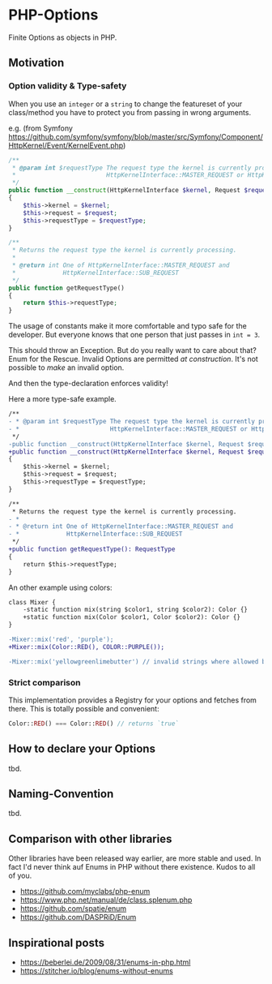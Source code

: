 # PHP-Options

Finite Options as objects in PHP.

## Motivation

### Option validity & Type-safety

When you use an `integer` or a `string` to change the featureset of your class/method you
have to protect you from passing in wrong arguments.

e.g. (from Symfony https://github.com/symfony/symfony/blob/master/src/Symfony/Component/HttpKernel/Event/KernelEvent.php)

```php
/**
 * @param int $requestType The request type the kernel is currently processing; one of
 *                         HttpKernelInterface::MASTER_REQUEST or HttpKernelInterface::SUB_REQUEST
 */
public function __construct(HttpKernelInterface $kernel, Request $request, ?int $requestType)
{
    $this->kernel = $kernel;
    $this->request = $request;
    $this->requestType = $requestType;
}

/**
 * Returns the request type the kernel is currently processing.
 *
 * @return int One of HttpKernelInterface::MASTER_REQUEST and
 *             HttpKernelInterface::SUB_REQUEST
 */
public function getRequestType()
{
    return $this->requestType;
}
```

The usage of constants make it more comfortable and typo safe for the developer.
But everyone knows that one person that just passes in `int = 3`.

This should throw an Exception. But do you really want to care about that?
Enum for the Rescue. Invalid Options are permitted *at construction*.
It's not possible to *make* an invalid option.

And then the type-declaration enforces validity!

Here a more type-safe example.

```diff
/**
- * @param int $requestType The request type the kernel is currently processing; one of
- *                         HttpKernelInterface::MASTER_REQUEST or HttpKernelInterface::SUB_REQUEST
 */
-public function __construct(HttpKernelInterface $kernel, Request $request, ?int $requestType)
+public function __construct(HttpKernelInterface $kernel, Request $request, RequestType $requestType)
{
    $this->kernel = $kernel;
    $this->request = $request;
    $this->requestType = $requestType;
}

/**
 * Returns the request type the kernel is currently processing.
- *
- * @return int One of HttpKernelInterface::MASTER_REQUEST and
- *             HttpKernelInterface::SUB_REQUEST
 */
+public function getRequestType(): RequestType
{
    return $this->requestType;
}
```

An other example using colors:

```diff
class Mixer {
    -static function mix(string $color1, string $color2): Color {}
    +static function mix(Color $color1, Color $color2): Color {}
}

-Mixer::mix('red', 'purple');
+Mixer::mix(Color::RED(), COLOR::PURPLE());

-Mixer::mix('yellowgreenlimebutter') // invalid strings where allowed before
```

### Strict comparison

This implementation provides a Registry for your options and fetches from there.
This is totally possible and convenient:

```php
Color::RED() === Color::RED() // returns `true`
```

## How to declare your Options

tbd.

## Naming-Convention

tbd.

## Comparison with other libraries

Other libraries have been released way earlier, are more stable and used.
In fact I'd never think auf Enums in PHP without there existence. Kudos to all of you.

- https://github.com/myclabs/php-enum
- https://www.php.net/manual/de/class.splenum.php
- https://github.com/spatie/enum
- https://github.com/DASPRiD/Enum

## Inspirational posts

- https://beberlei.de/2009/08/31/enums-in-php.html
- https://stitcher.io/blog/enums-without-enums